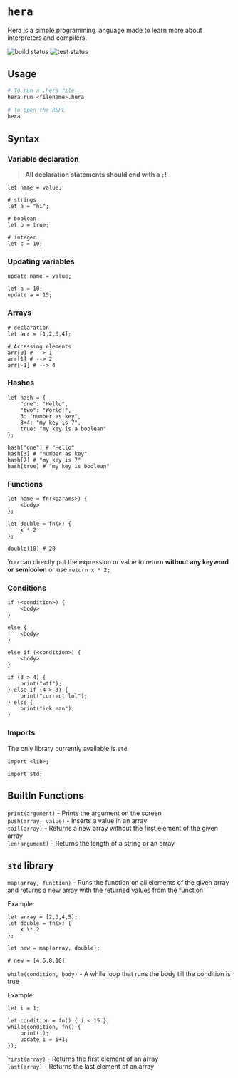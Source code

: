 # `hera`

Hera is a simple programming language made to learn more about interpreters and compilers.

![build status](https://github.com/tejasag/hera/actions/workflows/build.yml/badge.svg)
![test status](https://github.com/tejasag/hera/actions/workflows/test.yml/badge.svg)

## Usage

```sh
# To run a .hera file
hera run <filename>.hera

# To open the REPL
hera
```

## Syntax

### Variable declaration

> **All declaration statements should end with a `;`!**

```
let name = value;
```

```
# strings
let a = "hi";

# boolean
let b = true;

# integer
let c = 10;
```

### Updating variables

```
update name = value;
```

```
let a = 10;
update a = 15;
```

### Arrays

```
# declaration
let arr = [1,2,3,4];

# Accessing elements
arr[0] # --> 1
arr[1] # --> 2
arr[-1] # --> 4
```

### Hashes

```
let hash = {
    "one": "Hello",
    "two": "World!",
    3: "number as key",
    3+4: "my key is 7",
    true: "my key is a boolean"
};

hash["one"] # "Hello"
hash[3] # "number as key"
hash[7] # "my key is 7"
hash[true] # "my key is boolean"

```

### Functions

```
let name = fn(<params>) {
    <body>
};
```

```
let double = fn(x) {
    x * 2
};

double(10) # 20
```

You can directly put the expression or value to return **without any keyword or semicolon** or use `return x * 2;`

### Conditions

```
if (<condition>) {
    <body>
}

else {
    <body>
}

else if (<condition>) {
    <body>
}
```

```
if (3 > 4) {
    print("wtf");
} else if (4 > 3) {
    print("correct lol");
} else {
    print("idk man");
}
```

### Imports

The only library currently available is `std`

```
import <lib>;
```

```
import std;
```

## BuiltIn Functions

`print(argument)` - Prints the argument on the screen <br>
`push(array, value)` - Inserts a value in an array <br>
`tail(array)` - Returns a new array without the first element of the given array <br>
`len(argument)` - Returns the length of a string or an array

## `std` library

`map(array, function)` - Runs the function on all elements of the given array and returns a new array with the returned values from the function

Example:

```
let array = [2,3,4,5];
let double = fn(x) {
    x \* 2
};

let new = map(array, double);

# new = [4,6,8,10]
```

`while(condition, body)` - A while loop that runs the body till the condition is true

Example:

```
let i = 1;

let condition = fn() { i < 15 };
while(condition, fn() {
    print(i);
    update i = i+1;
});
```

`first(array)` - Returns the first element of an array <br>
`last(array)` - Returns the last element of an array
